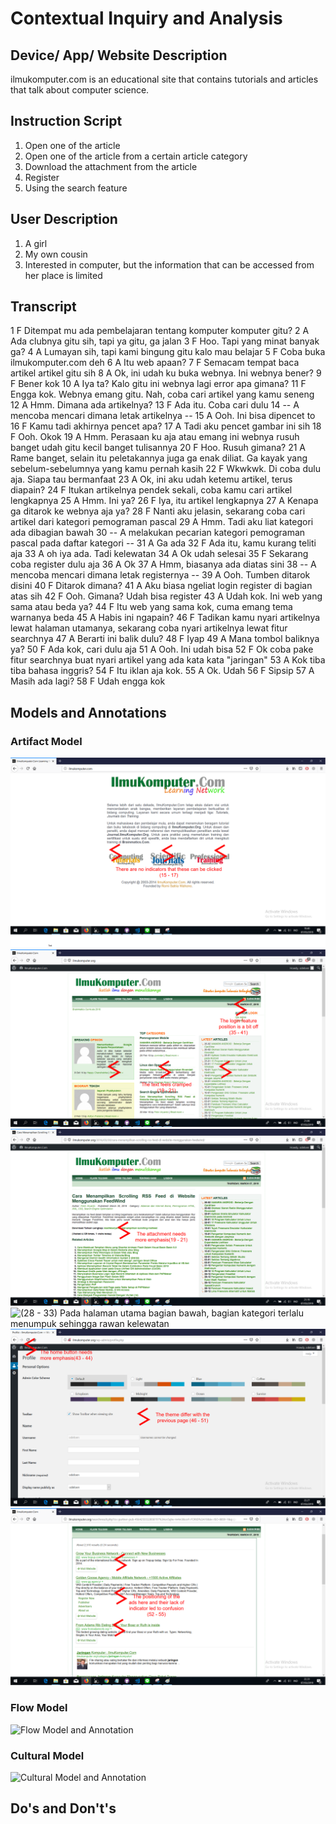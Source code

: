 # Contextual Inquiry and Analysis
## Device/ App/ Website Description
ilmukomputer.com is an educational site that contains tutorials and articles that talk about computer science.

## Instruction Script
1. Open one of the article
2. Open one of the article from a certain article category 
2. Download the attachment from the article
3. Register
4. Using the search feature

## User Description
1. A girl
2. My own cousin
3. Interested in computer, but the information that can be accessed from her place is limited

## Transcript
1  F Ditempat mu ada pembelajaran tentang komputer komputer gitu?
2  A Ada clubnya gitu sih, tapi ya gitu, ga jalan
3  F Hoo. Tapi yang minat banyak ga?
4  A Lumayan sih, tapi kami bingung gitu kalo mau belajar
5  F Coba buka ilmukomputer.com deh
6  A Itu web apaan?
7  F Semacam tempat baca artikel artikel gitu sih
8  A Ok, ini udah ku buka webnya. Ini webnya bener?
9  F Bener kok
10 A Iya ta? Kalo gitu ini webnya lagi error apa gimana?
11 F Engga kok. Webnya emang gitu. Nah, coba cari artikel yang kamu seneng
12 A Hmm. Dimana ada artikelnya?
13 F Ada itu. Coba cari dulu
14 -- A mencoba mencari dimana letak artikelnya --
15 A Ooh. Ini bisa dipencet to
16 F Kamu tadi akhirnya pencet apa?
17 A Tadi aku pencet gambar ini sih
18 F Ooh. Okok
19 A Hmm. Perasaan ku aja atau emang ini webnya rusuh banget udah gitu kecil banget tulisannya
20 F Hoo. Rusuh gimana?
21 A Rame banget, selain itu peletakannya juga ga enak diliat. Ga kayak yang sebelum-sebelumnya yang kamu pernah kasih
22 F Wkwkwk. Di coba dulu aja. Siapa tau bermanfaat
23 A Ok, ini aku udah ketemu artikel, terus diapain?
24 F Itukan artikelnya pendek sekali, coba kamu cari artikel lengkapnya
25 A Hmm. Ini ya?
26 F Iya, itu artikel lengkapnya
27 A Kenapa ga ditarok ke webnya aja ya?
28 F Nanti aku jelasin, sekarang coba cari artikel dari kategori pemograman pascal
29 A Hmm. Tadi aku liat kategori ada dibagian bawah
30 -- A melakukan pecarian kategori pemograman pascal pada daftar kategori --
31 A Ga ada
32 F Ada itu, kamu kurang teliti aja
33 A oh iya ada. Tadi kelewatan
34 A Ok udah selesai
35 F Sekarang coba register dulu aja
36 A Ok
37 A Hmm, biasanya ada diatas sini
38 -- A mencoba mencari dimana letak registernya --
39 A Ooh. Tumben ditarok disini
40 F Ditarok dimana?
41 A Aku biasa ngeliat login register di bagian atas sih
42 F Ooh. Gimana? Udah bisa register
43 A Udah kok. Ini web yang sama atau beda ya?
44 F Itu web yang sama kok, cuma emang tema warnanya beda
45 A Habis ini ngapain?
46 F Tadikan kamu nyari artikelnya lewat halaman utamanya, sekarang coba nyari artikelnya lewat fitur searchnya
47 A Berarti ini balik dulu?
48 F Iyap
49 A Mana tombol baliknya ya?
50 F Ada kok, cari dulu aja
51 A Ooh. Ini udah bisa
52 F Ok coba pake fitur searchnya buat nyari artikel yang ada kata kata "jaringan"
53 A Kok tiba tiba bahasa inggris?
54 F Itu iklan aja kok.
55 A Ok. Udah
56 F Sipsip
57 A Masih ada lagi?
58 F Udah engga kok

## Models and Annotations

### Artifact Model
![(15 - 17) Halaman portal pertama, tidak ada petunjuk maupun pembeda dari gambar yang bisa diklik](/images/hci-assignment-1-portal.png)
![(19 - 21) (35 - 41) Pada halaman utama bagian atas, terlalu penuh dengan informasi dan tidak disusun secara rapi sehingga terkesan rusuh dan bagian register dan pun berada pada tempat yang sama dengan artikel](/images/hci-assignment-1-mainpage-top.png)
![(24 - 26) Pada halaman artikel, bagian lampiran ditempatkan dibagian yang cenderung tidak dihiraukan](/images/hci-assignment-1-article.png)
![(28 - 33) Pada halaman utama bagian bawah, bagian kategori terlalu menumpuk sehingga rawan kelewatan](/images/hci-assignment-1-mainipage-bot.png)
![(43 - 44) (46 - 51) Pada halaman pengaturan profil, tema yang digunakan berbeda jadi berkesan pengguna berada pada web yang berbeda dan tombol untuk kembali kepada halaman utama kurang terlihat](/images/hci-assignment-1-profile.png)
![(52 - 55) Pada halaman pencarian, bagian paling atas merupakan iklan yang akan membingungkan pencari karena tidak ada perbedaan yang berarti pada bagian iklan](/images/hci-assignment-1-search.png)

### Flow Model
![Flow Model and Annotation](https://picsum.photos/400/300/?random)

### Cultural Model
![Cultural Model and Annotation](https://picsum.photos/400/300/?random)

## Do's and Don't's

